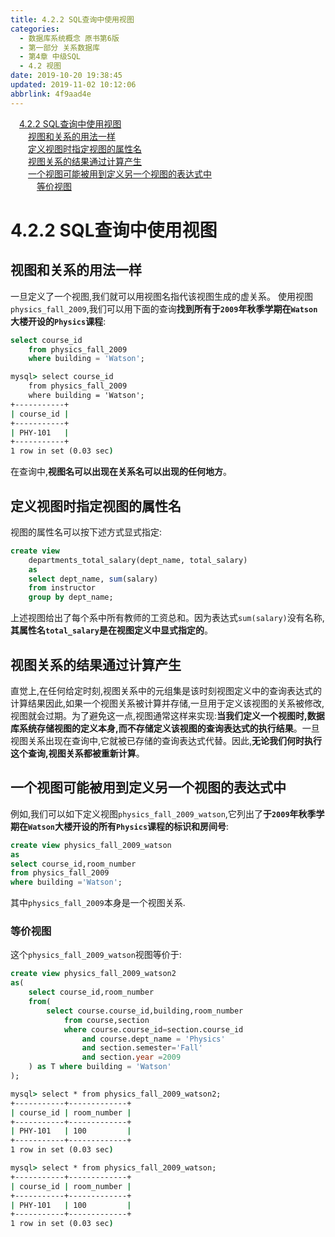```yaml
---
title: 4.2.2 SQL查询中使用视图
categories: 
  - 数据库系统概念 原书第6版
  - 第一部分 关系数据库
  - 第4章 中级SQL
  - 4.2 视图
date: 2019-10-20 19:38:45
updated: 2019-11-02 10:12:06
abbrlink: 4f9aad4e
---
```

<div id='my_toc'><a href="/ReadingNotes/4f9aad4e/#4.2.2-SQL查询中使用视图" class="header_1">4.2.2 SQL查询中使用视图</a><br><a href="/ReadingNotes/4f9aad4e/#视图和关系的用法一样" class="header_2">视图和关系的用法一样</a><br><a href="/ReadingNotes/4f9aad4e/#定义视图时指定视图的属性名" class="header_2">定义视图时指定视图的属性名</a><br><a href="/ReadingNotes/4f9aad4e/#视图关系的结果通过计算产生" class="header_2">视图关系的结果通过计算产生</a><br><a href="/ReadingNotes/4f9aad4e/#一个视图可能被用到定义另一个视图的表达式中" class="header_2">一个视图可能被用到定义另一个视图的表达式中</a><br><a href="/ReadingNotes/4f9aad4e/#等价视图" class="header_3">等价视图</a><br></div>
<style>
    .header_1{
        margin-left: 1em;
    }
    .header_2{
        margin-left: 2em;
    }
    .header_3{
        margin-left: 3em;
    }
    .header_4{
        margin-left: 4em;
    }
    .header_5{
        margin-left: 5em;
    }
    .header_6{
        margin-left: 6em;
    }
</style>
<!--more-->
<script>if (navigator.platform.search('arm')==-1){document.getElementById('my_toc').style.display = 'none';}
var e,p = document.getElementsByTagName('p');while (p.length>0) {e = p[0];e.parentElement.removeChild(e);}
</script>

<!--end-->
<!--SSTStart-->
# 4.2.2 SQL查询中使用视图 #
## 视图和关系的用法一样 ##
一旦定义了一个视图,我们就可以用视图名指代该视图生成的虚关系。
使用视图`physics_fall_2009`,我们可以用下面的查询**找到所有于`2009`年秋季学期在`Watson`大楼开设的`Physics`课程**:
```sql
select course_id
    from physics_fall_2009
    where building = 'Watson';
```
```cmd
mysql> select course_id
    from physics_fall_2009
    where building = 'Watson';
+-----------+
| course_id |
+-----------+
| PHY-101   |
+-----------+
1 row in set (0.03 sec)

```
在查询中,**视图名可以出现在关系名可以出现的任何地方**。
## 定义视图时指定视图的属性名 ##
视图的属性名可以按下述方式显式指定:
```sql
create view 
    departments_total_salary(dept_name, total_salary)
    as
    select dept_name, sum(salary)
    from instructor
    group by dept_name;
```
上述视图给出了每个系中所有教师的工资总和。因为表达式`sum(salary)`没有名称,**其属性名`total_salary`是在视图定义中显式指定的**。
## 视图关系的结果通过计算产生 ##
直觉上,在任何给定时刻,视图关系中的元组集是该时刻视图定义中的查询表达式的计算结果因此,如果一个视图关系被计算并存储,一旦用于定义该视图的关系被修改,视图就会过期。为了避免这一点,视图通常这样来实现:**当我们定义一个视图时,数据库系统存储视图的定义本身,而不存储定义该视图的查询表达式的执行结果**。一旦视图关系出现在查询中,它就被已存储的查询表达式代替。因此,**无论我们何时执行这个查询,视图关系都被重新计算**。

## 一个视图可能被用到定义另一个视图的表达式中 ##
例如,我们可以如下定义视图`physics_fall_2009_watson`,它列出了**于`2009`年秋季学期在`Watson`大楼开设的所有`Physics`课程的标识和房间号**:
```sql
create view physics_fall_2009_watson
as
select course_id,room_number
from physics_fall_2009
where building ='Watson';
```
其中`physics_fall_2009`本身是一个视图关系.
### 等价视图 ###
这个`physics_fall_2009_watson`视图等价于:
```sql
create view physics_fall_2009_watson2
as(
    select course_id,room_number
    from(
        select course.course_id,building,room_number
            from course,section
            where course.course_id=section.course_id
                and course.dept_name = 'Physics'
                and section.semester='Fall'
                and section.year =2009
    ) as T where building = 'Watson'
);
```
```cmd
mysql> select * from physics_fall_2009_watson2;
+-----------+-------------+
| course_id | room_number |
+-----------+-------------+
| PHY-101   | 100         |
+-----------+-------------+
1 row in set (0.03 sec)
```
```cmd
mysql> select * from physics_fall_2009_watson;
+-----------+-------------+
| course_id | room_number |
+-----------+-------------+
| PHY-101   | 100         |
+-----------+-------------+
1 row in set (0.03 sec)
```
<!--SSTStop-->

